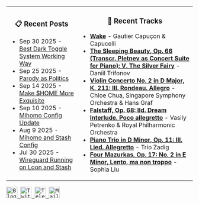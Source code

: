 <div align="center">
  <table>
    <tr>
      <td>
        <div align="center">
          <h3>📋 Recent Posts</h3>
        </div>
        <div align="left">
        
<!-- feed start -->
- Sep 30 2025 - [Best Dark Toggle System Working Way](https://gholts.top/posts/best-dark-toggle-system/)
- Sep 25 2025 - [Parody as Politics](https://gholts.top/posts/parody-as-politics/)
- Sep 14 2025 - [Make $HOME More Exquisite](https://gholts.top/posts/home-dir-organization/)
- Sep 10 2025 - [Mihomo Config Update](https://gholts.top/posts/yaml-update/)
- Aug 9 2025 - [Mihomo and Stash Config](https://gholts.top/posts/yaml/)
- Jul 30 2025 - [Wireguard Running on Loon and Stash](https://gholts.top/posts/wireguard/)
<!-- feed end -->
        
</div>
      </td>
      <td>
        <div align="center">
          <h3>🎵 Recent Tracks</h3>
        </div>
        <div align="left">
        
<!--START_LASTFM_RECENT:{"rows": 6}-->
- **[Wake](https://www.last.fm/music/Gautier+Capu%C3%A7on+&+Capucelli/_/Wake)** - Gautier Capuçon & Capucelli<br/>
- **[The Sleeping Beauty, Op. 66 (Transcr. Pletnev as Concert Suite for Piano): V. The Silver Fairy](https://www.last.fm/music/Daniil+Trifonov/_/The+Sleeping+Beauty,+Op.+66+(Transcr.+Pletnev+as+Concert+Suite+for+Piano):+V.+The+Silver+Fairy)** - Daniil Trifonov<br/>
- **[Violin Concerto No. 2 in D Major, K. 211: III. Rondeau. Allegro](https://www.last.fm/music/Chloe+Chua,+Singapore+Symphony+Orchestra+&+Hans+Graf/_/Violin+Concerto+No.+2+in+D+Major,+K.+211:+III.+Rondeau.+Allegro)** - Chloe Chua, Singapore Symphony Orchestra & Hans Graf<br/>
- **[Falstaff, Op. 68: IId. Dream Interlude. Poco allegretto](https://www.last.fm/music/Vasily+Petrenko+&+Royal+Philharmonic+Orchestra/_/Falstaff,+Op.+68:+IId.+Dream+Interlude.+Poco+allegretto)** - Vasily Petrenko & Royal Philharmonic Orchestra<br/>
- **[Piano Trio in D Minor, Op. 11: III. Lied. Allegretto](https://www.last.fm/music/Trio+Zadig/_/Piano+Trio+in+D+Minor,+Op.+11:+III.+Lied.+Allegretto)** - Trio Zadig<br/>
- **[Four Mazurkas, Op. 17: No. 2 in E Minor, Lento, ma non troppo](https://www.last.fm/music/Sophia+Liu/_/Four+Mazurkas,+Op.+17:+No.+2+in+E+Minor,+Lento,+ma+non+troppo)** - Sophia Liu<br/>
<!--END_LASTFM_RECENT-->
        
</div>
      </td>
    </tr>
  </table>
</div>

<div align="left">
  <kbd>
    <a href="https://gholts.top/">
      <img
        src="https://img.shields.io/badge/Blog-black?logo=astro&logoColor=white&style=flat"
        alt="Blog"
        height="30"
      />
    </a>
  </kbd>
  <kbd>
    <a href="https://x.com/GhostMxv/">
      <img
        src="https://img.shields.io/badge/Twitter-black?logo=x&logoColor=white&style=flat"
        alt="Twitter"
        height="30"
      />
    </a>
  </kbd>
  <kbd>
    <a href="https://t.me/Gholts0c/">
      <img
        src="https://img.shields.io/badge/Telegram-blue?logo=telegram&logoColor=white&style=flat"
        alt="Telegram"
        height="30"
      />
    </a>
  </kbd>
  <kbd>
    <a href="mailto:gholts0@icloud.com">
      <img
        src="https://img.shields.io/badge/Mail-red?logo=gmail&logoColor=white&style=flat"
        alt="Mail"
        height="30"
      />
    </a>
  </kbd>
</div>
